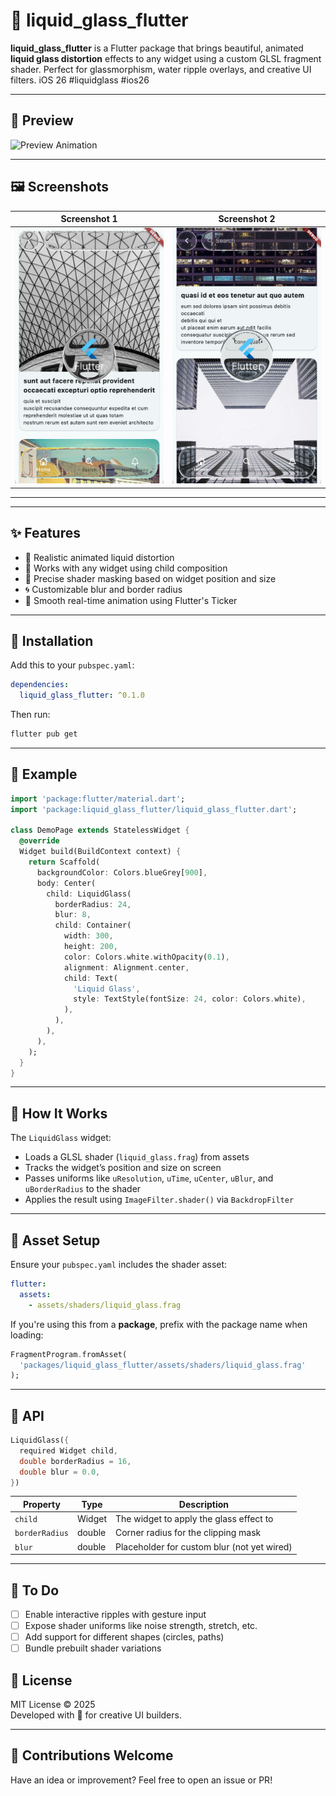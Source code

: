 # 🧊 liquid_glass_flutter

**liquid_glass_flutter** is a Flutter package that brings beautiful, animated **liquid glass distortion** effects to any widget using a custom GLSL fragment shader. Perfect for glassmorphism, water ripple overlays, and creative UI filters. iOS 26 #liquidglass #ios26

---

## 🔮 Preview

![Preview Animation](preview.gif)

--- 

## 🖼️ Screenshots

| Screenshot 1                            | Screenshot 2                            |
|-------------------------------------|-------------------------------------|
| ![Screenshot 1](image-1.png)        | ![Screenshot 2](image-2.png)        |

---

---

## ✨ Features

- 🌊 Realistic animated liquid distortion
- 🧩 Works with any widget using child composition
- 🎯 Precise shader masking based on widget position and size
- 🌀 Customizable blur and border radius
- 🎥 Smooth real-time animation using Flutter's Ticker

---

## 🧱 Installation

Add this to your `pubspec.yaml`:

```yaml
dependencies:
  liquid_glass_flutter: ^0.1.0
```

Then run:

```bash
flutter pub get
```

---

## 🧪 Example

```dart
import 'package:flutter/material.dart';
import 'package:liquid_glass_flutter/liquid_glass_flutter.dart';

class DemoPage extends StatelessWidget {
  @override
  Widget build(BuildContext context) {
    return Scaffold(
      backgroundColor: Colors.blueGrey[900],
      body: Center(
        child: LiquidGlass(
          borderRadius: 24,
          blur: 8,
          child: Container(
            width: 300,
            height: 200,
            color: Colors.white.withOpacity(0.1),
            alignment: Alignment.center,
            child: Text(
              'Liquid Glass',
              style: TextStyle(fontSize: 24, color: Colors.white),
            ),
          ),
        ),
      ),
    );
  }
}
```

---

## 🧠 How It Works

The `LiquidGlass` widget:

- Loads a GLSL shader (`liquid_glass.frag`) from assets
- Tracks the widget’s position and size on screen
- Passes uniforms like `uResolution`, `uTime`, `uCenter`, `uBlur`, and `uBorderRadius` to the shader
- Applies the result using `ImageFilter.shader()` via `BackdropFilter`

---

## 📁 Asset Setup

Ensure your `pubspec.yaml` includes the shader asset:

```yaml
flutter:
  assets:
    - assets/shaders/liquid_glass.frag
```

If you're using this from a **package**, prefix with the package name when loading:

```dart
FragmentProgram.fromAsset(
  'packages/liquid_glass_flutter/assets/shaders/liquid_glass.frag'
);
```

---

## 📄 API

```dart
LiquidGlass({
  required Widget child,
  double borderRadius = 16,
  double blur = 0.0,
})
```

| Property      | Type    | Description                                  |
|---------------|---------|----------------------------------------------|
| `child`       | Widget  | The widget to apply the glass effect to      |
| `borderRadius`| double  | Corner radius for the clipping mask          |
| `blur`        | double  | Placeholder for custom blur (not yet wired)  |

---

## 🎯 To Do

- [ ] Enable interactive ripples with gesture input
- [ ] Expose shader uniforms like noise strength, stretch, etc.
- [ ] Add support for different shapes (circles, paths)
- [ ] Bundle prebuilt shader variations

## 🧩 License

MIT License © 2025  
Developed with 💙 for creative UI builders.

---

## 👋 Contributions Welcome

Have an idea or improvement? Feel free to open an issue or PR!

